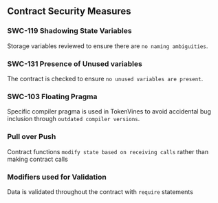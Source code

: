 
## Contract Security Measures

### SWC-119 Shadowing State Variables
Storage variables reviewed to ensure there are `no naming ambiguities`.

### SWC-131 Presence of Unused variables
The contract is checked to ensure `no unused variables are present`.

### SWC-103 Floating Pragma
Specific compiler pragma is used in TokenVines to avoid accidental bug inclusion through `outdated compiler versions`.

### Pull over Push
Contract functions `modify state based on receiving calls` rather than making contract calls

### Modifiers used for Validation
Data is validated throughout the contract with `require` statements